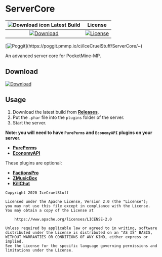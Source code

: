 # ServerCore

| ![Download icon](https://storage.googleapis.com/material-icons/external-assets/v4/icons/svg/ic_file_download_black_18px.svg) Latest Build | License |
| :---: | :---: |
| [![Download](https://img.shields.io/badge/download-latest-blue.svg)](https://github.com/IceCruelStuff/ServerCore/releases/latest/download/ServerCore.phar) | [![License](https://img.shields.io/badge/license-Apache-blue.svg)](https://github.com/IceCruelStuff/ServerCore/blob/master/LICENSE) |

[![Poggit](https://poggit.pmmp.io/ci.shield/IceCruelStuff/ServerCore/~)](https://poggit.pmmp.io/ci/IceCruelStuff/ServerCore/~)

An advanced server core for PocketMine-MP.

## Download
[![Download](https://img.shields.io/badge/download-latest-blue.svg)](https://github.com/IceCruelStuff/ServerCore/releases/latest/)

## Usage
1. Download the latest build from **[Releases](https://github.com/IceCruelStuff/ServerCore/releases/latest/)**.
2. Put the `.phar` file into the `plugins` folder of the server.
3. Start the server.

**Note: you will need to have `PurePerms` and `EconomyAPI` plugins on your server.**
- **[PurePerms](https://poggit.pmmp.io/p/PurePerms)**
- **[EconomyAPI](https://poggit.pmmp.io/p/EconomyAPI)**

These plugins are optional:
- **[FactionsPro](https://github.com/poggit-orphanage/FactionsPro)**
- **[ZMusicBox](https://github.com/EnderLands/ZMusicBox)**
- **[KillChat](https://github.com/EnderLands/KillChat)**

```
Copyright 2020 IceCruelStuff

Licensed under the Apache License, Version 2.0 (the "License");
you may not use this file except in compliance with the License.
You may obtain a copy of the License at

    https://www.apache.org/licenses/LICENSE-2.0

Unless required by applicable law or agreed to in writing, software
distributed under the License is distributed on an "AS IS" BASIS,
WITHOUT WARRANTIES OR CONDITIONS OF ANY KIND, either express or implied.
See the License for the specific language governing permissions and
limitations under the License.
```
